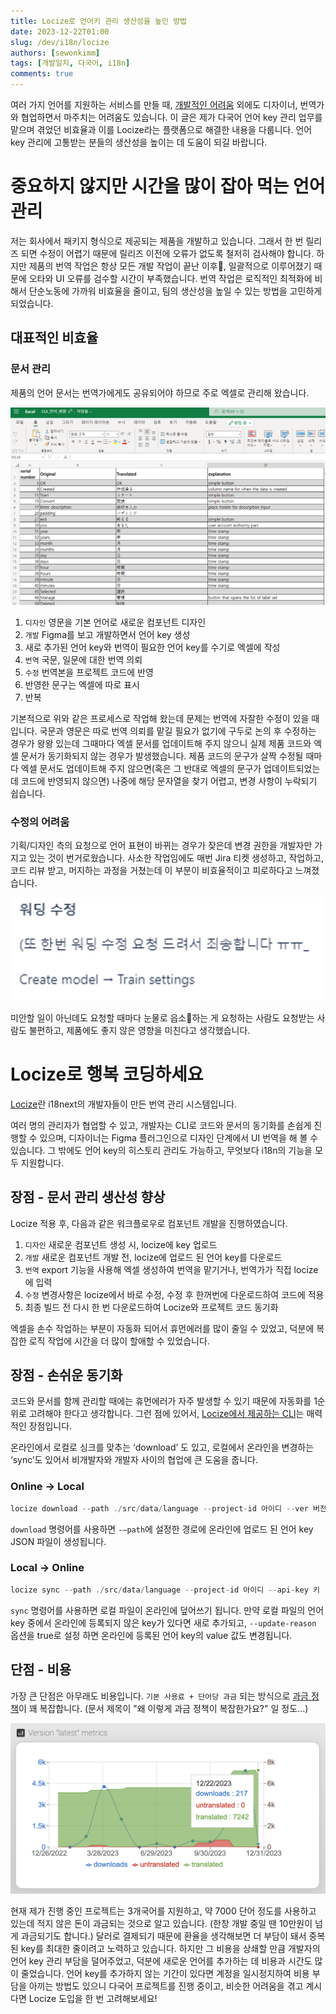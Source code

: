 ```yaml
---
title: Locize로 언어키 관리 생산성을 높인 방법
date: 2023-12-22T01:00
slug: /dev/i18n/locize
authors: [sewonkimm]
tags: [개발일지, 다국어, i18n]
comments: true
---
```


여러 가지 언어를 지원하는 서비스를 만들 때, [개발적인 어려움](../2023-12-05-post/index.mdx) 외에도 디자이너, 번역가와 협업하면서 마주치는 어려움도 있습니다. 이 글은 제가 다국어 언어 key 관리 업무를 맡으며 겪었던 비효율과 이를 Locize라는 플랫폼으로 해결한 내용을 다룹니다. 언어 key 관리에 고통받는 분들의 생산성을 높이는 데 도움이 되길 바랍니다.

<!--truncate-->

# 중요하지 않지만 시간을 많이 잡아 먹는 언어 관리

저는 회사에서 패키지 형식으로 제공되는 제품을 개발하고 있습니다. 그래서 한 번 릴리즈 되면 수정이 어렵기 때문에 릴리즈 이전에 오류가 없도록 철저히 검사해야 합니다. 하지만 제품의 번역 작업은 항상 모든 개발 작업이 끝난 이후, 일괄적으로 이루어졌기 때문에 오타와 UI 오류를 검수할 시간이 부족했습니다. 번역 작업은 로직적인 최적화에 비해서 단순노동에 가까워 비효율을 줄이고, 팀의 생산성을 높일 수 있는 방법을 고민하게 되었습니다.

## 대표적인 비효율

### 문서 관리

제품의 언어 문서는 번역가에게도 공유되어야 하므로 주로 엑셀로 관리해 왔습니다.

![excel](./excel.png)

1. `디자인` 영문을 기본 언어로 새로운 컴포넌트 디자인
2. `개발` Figma를 보고 개발하면서 언어 key 생성
3. 새로 추가된 언어 key와 번역이 필요한 언어 key를 수기로 엑셀에 작성
4. `번역` 국문, 일문에 대한 번역 의뢰
5. `수정` 번역본을 프로젝트 코드에 반영
6. 반영한 문구는 엑셀에 따로 표시
7. 반복

기본적으로 위와 같은 프로세스로 작업해 왔는데 문제는 번역에 자잘한 수정이 있을 때입니다. 국문과 영문은 따로 번역 의뢰를 맡길 필요가 없기에 구두로 논의 후 수정하는 경우가 왕왕 있는데 그때마다 엑셀 문서를 업데이트해 주지 않으니 실제 제품 코드와 엑셀 문서가 동기화되지 않는 경우가 발생했습니다. 제품 코드의 문구가 살짝 수정될 때마다 엑셀 문서도 업데이트해 주지 않으면(혹은 그 반대로 엑셀의 문구가 업데이트되었는데 코드에 반영되지 않으면) 나중에 해당 문자열을 찾기 어렵고, 변경 사항이 누락되기 쉽습니다.

### 수정의 어려움

기획/디자인 측의 요청으로 언어 표현이 바뀌는 경우가 잦은데 변경 권한을 개발자만 가지고 있는 것이 번거로웠습니다. 사소한 작업임에도 매번 Jira 티켓 생성하고, 작업하고, 코드 리뷰 받고, 머지하는 과정을 거쳤는데 이 부분이 비효율적이고 피로하다고 느껴졌습니다.

![sorry](./sorry.png)

미안할 일이 아닌데도 요청할 때마다 눈물로 읍소🥺하는 게 요청하는 사람도 요청받는 사람도 불편하고, 제품에도 좋지 않은 영향을 미친다고 생각했습니다.

# Locize로 행복 코딩하세요

[Locize](https://docs.locize.com/)란 i18next의 개발자들이 만든 번역 관리 시스템입니다.

여러 명의 관리자가 협업할 수 있고, 개발자는 CLI로 코드와 문서의 동기화를 손쉽게 진행할 수 있으며, 디자이너는 Figma 플러그인으로 디자인 단계에서 UI 번역을 해 볼 수 있습니다. 그 밖에도 언어 key의 히스토리 관리도 가능하고, 무엇보다 i18n의 기능을 모두 지원합니다.

## 장점 - 문서 관리 생산성 향상

Locize 적용 후, 다음과 같은 워크플로우로 컴포넌트 개발을 진행하였습니다.

1. `디자인` 새로운 컴포넌트 생성 시, locize에 key 업로드
2. `개발` 새로운 컴포넌트 개발 전, locize에 업로드 된 언어 key를 다운로드
3. `번역` export 기능을 사용해 엑셀 생성하여 번역을 맡기거나, 번역가가 직접 locize에 입력
4. `수정` 변경사항은 locize에서 바로 수정, 수정 후 한꺼번에 다운로드하여 코드에 적용
5. 최종 빌드 전 다시 한 번 다운로드하여 Locize와 프로젝트 코드 동기화

엑셀을 손수 작업하는 부분이 자동화 되어서 휴먼에러를 많이 줄일 수 있었고, 덕분에 복잡한 로직 작업에 시간을 더 많이 할애할 수 있었습니다.

## 장점 - 손쉬운 동기화

코드와 문서를 함께 관리할 때에는 휴먼에러가 자주 발생할 수 있기 때문에 자동화를 1순위로 고려해야 한다고 생각합니다. 그런 점에 있어서, [Locize에서 제공하는 CLI](https://docs.locize.com/integration/cli)는 매력적인 장점입니다.

온라인에서 로컬로 싱크를 맞추는 ‘download’ 도 있고, 로컬에서 온라인을 변경하는 ‘sync’도 있어서 비개발자와 개발자 사이의 협업에 큰 도움을 줍니다.

### Online → Local

```jsx
locize download --path ./src/data/language --project-id 아이디 --ver 버전명
```

`download` 명령어를 사용하면 `-—path`에 설정한 경로에 온라인에 업로드 된 언어 key JSON 파일이 생성됩니다.

### Local → Online

```jsx
locize sync --path ./src/data/language --project-id 아이디 --api-key 키 --reference-language-only false --update-reason true
```

`sync` 명령어를 사용하면 로컬 파일이 온라인에 덮어쓰기 됩니다. 만약 로컬 파일의 언어 key 중에서 온라인에 등록되지 않은 key가 있다면 새로 추가되고, `--update-reason` 옵션을 true로 설정 하면 온라인에 등록된 언어 key의 value 값도 변경됩니다.

## 단점 - 비용

가장 큰 단점은 아무래도 비용입니다. `기본 사용료 + 단어당 과금` 되는 방식으로 [과금 정책](https://docs.locize.com/more/general-questions/why-is-the-pricing-so-complicated)이 꽤 복잡합니다. (문서 제목이 "왜 이렇게 과금 정책이 복잡한가요?" 일 정도...)

![usage](./usage.png)

현재 제가 진행 중인 프로젝트는 3개국어를 지원하고, 약 7000 단어 정도를 사용하고 있는데 적지 않은 돈이 과금되는 것으로 알고 있습니다. (한창 개발 중일 땐 10만원이 넘게 과금되기도 합니다.) 달러로 결제되기 때문에 환율을 생각해보면 더 부담이 돼서 중복된 key를 최대한 줄이려고 노력하고 있습니다. 하지만 그 비용을 상쇄할 만큼 개발자의 언어 key 관리 부담을 덜어주었고, 덕분에 새로운 언어를 추가하는 데 비용과 시간도 많이 줄었습니다. 언어 key를 추가하지 않는 기간이 있다면 계정을 일시정지하여 비용 부담을 아끼는 방법도 있으니 다국어 프로젝트를 진행 중이고, 비슷한 어려움을 겪고 계시다면 Locize 도입을 한 번 고려해보세요!
